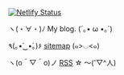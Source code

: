[![Netlify Status](https://api.netlify.com/api/v1/badges/1eab2ba4-1814-4a59-8e6c-c984b5adb609/deploy-status?branch=org-publish)](https://app.netlify.com/sites/taxodium/deploys)


ヽ(・∀・)ﾉ My blog. (´｡• ω •｡`)

٩(｡•́‿•̀｡)۶ [sitemap](https://github.com/Spike-Leung/taxodium/blob/org-publish/post/index.org) (๑>◡<๑)

ヽ(o＾▽＾o)ノ [RSS](https://taxodium.ink/rss.xml) ☆ ～('▽^人)
